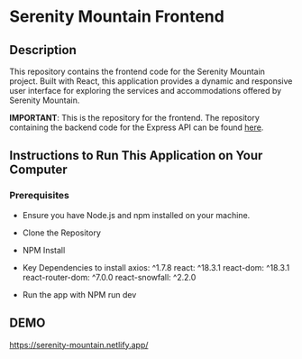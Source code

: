 # Serenity Mountain Frontend

## Description

This repository contains the frontend code for the Serenity Mountain project. Built with React, this application provides a dynamic and responsive user interface for exploring the services and accommodations offered by Serenity Mountain.

**IMPORTANT**: This is the repository for the frontend. The repository containing the backend code for the Express API can be found [here](https://github.com/Bopally/winter-app-backend).

## Instructions to Run This Application on Your Computer

### Prerequisites

- Ensure you have Node.js and npm installed on your machine.

- Clone the Repository

- NPM Install

- Key Dependencies to install
  axios: ^1.7.8
  react: ^18.3.1
  react-dom: ^18.3.1
  react-router-dom: ^7.0.0
  react-snowfall: ^2.2.0

- Run the app with NPM run dev

## DEMO

https://serenity-mountain.netlify.app/
